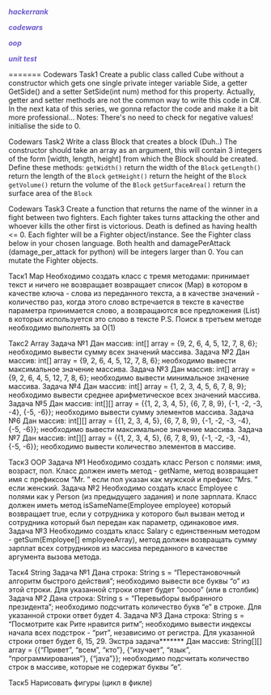 

<p style="color:SlateBlue;"><b><i> hackerrank</i></b> </p>
<p style="color:SlateBlue;"><b><i> codewars</i></b> </p>
<p style="color:SlateBlue;"><b><i> oop</i></b> </p>
<p style="color:SlateBlue;"><b><i> unit test</i></b> </p>
=======
Codewars Task1
Create a public class called Cube without a constructor which gets one single private integer variable Side, a getter GetSide() and a setter SetSide(int num) method for this property. 
Actually, getter and setter methods are not the common way to write this code in C#. In the next kata of this series, we gonna refactor the code and make it a bit more professional...
Notes:
There's no need to check for negative values!
initialise the side to 0.

Codewars Task2
Write a class Block that creates a block (Duh..)
The constructor should take an array as an argument, this will contain 3 integers 
of the form [width, length, height] from which the Block should be created.
Define these methods:
`getWidth()` return the width of the `Block`
`getLength()` return the length of the `Block`
`getHeight()` return the height of the `Block`
`getVolume()` return the volume of the `Block`
`getSurfaceArea()` return the surface area of the `Block`

Codewars Task3
Create a function that returns the name of the winner in a fight between two fighters.
Each fighter takes turns attacking the other and whoever kills the other first is victorious.
Death is defined as having health <= 0.
Each fighter will be a Fighter object/instance. See the Fighter class below in your chosen language.
Both health and damagePerAttack (damage_per_attack for python) will be integers larger than 0. 
You can mutate the Fighter objects.

Таск1 Map
Необходимо создать класс с тремя методами:
принимает текст и ничего не возвращает
возвращает список (Map) в котором в качестве ключа - слова из переданного текста, 
а в качестве значений - количество раз, когда этого слово встречается в тексте
в качестве параметра принимается слово, а возвращаются все предложения (List) 
в которых используется это слово в тексте
P.S. Поиск в третьем методе необходимо выполнять за O(1)

Такс2 Array
Задача №1
Дан массив:
int[] array = {9, 2, 6, 4, 5, 12, 7, 8, 6};
необходимо вывести сумму всех значений массива.
Задача №2
Дан массив:
int[] array = {9, 2, 6, 4, 5, 12, 7, 8, 6};
необходимо вывести максимальное значение массива.
Задача №3
Дан массив:
int[] array = {9, 2, 6, 4, 5, 12, 7, 8, 6};
необходимо вывести минимальное значение массива.
Задача №4
Дан массив:
int[] array = {1, 2, 3, 4, 5, 6, 7, 8, 9};
необходимо вывести среднее арифметическое всех значений массива.
Задача №5
Дан массив: 
int[][] array = {{1, 2, 3, 4, 5}, {6, 7, 8, 9}, {-1, -2, -3, -4}, {-5, -6}};
необходимо вывести сумму элементов массива.
Задача №6
Дан массив: 
int[][] array = {{1, 2, 3, 4, 5}, {6, 7, 8, 9}, {-1, -2, -3, -4}, {-5, -6}};
необходимо вывести максимальное значение массива.
Задача №7
Дан массив: 
int[][] array = {{1, 2, 3, 4, 5}, {6, 7, 8, 9}, {-1, -2, -3, -4}, {-5, -6}};
необходимо вывести количество элементов в массиве.

Таск3 OOP
Задача №1
Необходимо создать класс Person с полями: имя, возраст, пол. 
Класс должен иметь метод - getName, метод возвращает имя с префиксом “Mr. ”
 если пол указан как мужской и префикс “Mrs. ” если женский.
Задача №2
Необходимо создать класс Employee с полями как у Person (из предыдущего задания) и поле зарплата.
Класс должен иметь метод isSameName(Employee employee) который возвращает true, 
если у сотрудника у которого был вызван метод и сотрудника который был передан как параметр, одинаковое имя.
Задача №3
Необходимо создать класс Salary с единственным методом - getSum(Employee[] employeeArray), метод должен возвращать сумму зарплат всех сотрудников из массива переданного в качестве аргумента вызова метода.


Таск4 String
Задача №1
Дана строка: 
String s = “Перестановочный алгоритм быстрого действия”;
необходимо вывести все буквы “о” из этой строки.
Для указанной строки ответ будет “ооооо” (или в столбик)
Задача №2
Дана строка:
String s = “Перевыборы выбранного президента”;
необходимо подсчитать количество букв “е” в строке.
Для указанной строки ответ будет 4.
Задача №3
Дана строка:
String s = “Посмотрите как Рите нравится ритм”;
необходимо вывести индексы начала всех подстрок - “рит”, независимо от регистра.
Для указанной строки ответ будет 6, 15, 29.
Экстра задача*******
Дан массив:
String[][] array = {{“Привет”, “всем”, “кто”}, {“изучает”, “язык”, “программирования”}, {“java”}};
необходимо подсчитать количество строк в массиве, которые не содержат буквы “е”.

Таск5 Нарисовать фигуры (цикл в фикле)



